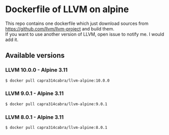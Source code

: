 # Dockerfile of LLVM on alpine

This repo contains one dockerfile which just download sources from https://github.com/llvm/llvm-project and build them.  
If you want to use another version of LLVM, open issue to notify me. I would add it.

## Available versions

### LLVM 10.0.0 - Alpine 3.11

```bash
$ docker pull capra314cabra/llvm-alpine:10.0.0
```

### LLVM 9.0.1 - Alpine 3.11

```bash
$ docker pull capra314cabra/llvm-alpine:9.0.1
```

### LLVM 8.0.1 - Alpine 3.11

```bash
$ docker pull capra314cabra/llvm-alpine:8.0.1
```
